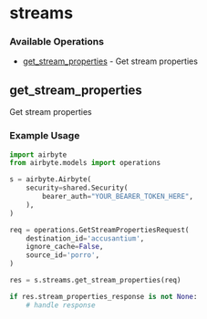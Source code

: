 # streams

### Available Operations

* [get_stream_properties](#get_stream_properties) - Get stream properties

## get_stream_properties

Get stream properties

### Example Usage

```python
import airbyte
from airbyte.models import operations

s = airbyte.Airbyte(
    security=shared.Security(
        bearer_auth="YOUR_BEARER_TOKEN_HERE",
    ),
)

req = operations.GetStreamPropertiesRequest(
    destination_id='accusantium',
    ignore_cache=False,
    source_id='porro',
)

res = s.streams.get_stream_properties(req)

if res.stream_properties_response is not None:
    # handle response
```
